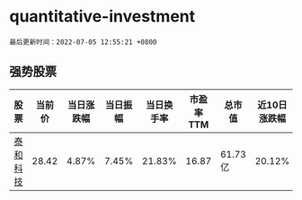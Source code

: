 # quantitative-investment

`最后更新时间：2022-07-05 12:55:21 +0800`

## 强势股票

|股票|当前价|当日涨跌幅|当日振幅|当日换手率|市盈率TTM|总市值|近10日涨跌幅|
|----|----|----|----|----|----|----|----|
|[泰和科技](https://xueqiu.com/S/SZ300801)|28.42|4.87%|7.45%|21.83%|16.87|61.73亿|20.12%|
